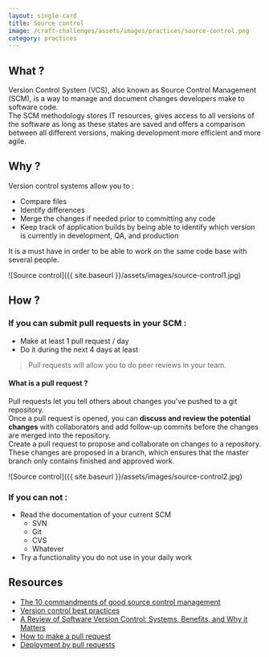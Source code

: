 ```yaml
---
layout: single-card
title: Source control
image: /craft-challenges/assets/images/practices/source-control.png
category: practices
---
```



## What ?
Version Control System (VCS), also known as Source Control Management (SCM), is a way to manage and document changes developers make to software code.  
The SCM methodology stores IT resources, gives access to all versions of the software as long as these states are saved and offers a comparison between all different versions, making development more efficient and more agile.

## Why ?
Version control systems allow you to :
* Compare files
* Identify differences
* Merge the changes if needed prior to committing any code
* Keep track of application builds by being able to identify which version is currently in development, QA, and production

It is a must have in order to be able to work on the same code base with several people.

![Source control]({{ site.baseurl }}/assets/images/source-control1.jpg)  

## How ?

### If you can submit pull requests in your SCM :
* Make at least 1 pull request / day
* Do it during the next 4 days at least

> Pull requests will allow you to do peer reviews in your team.

#### What is a pull request ?
Pull requests let you tell others about changes you've pushed to a git repository.  
Once a pull request is opened, you can **discuss and review the potential changes** with collaborators and add follow-up commits before the changes are merged into the repository.  
Create a pull request to propose and collaborate on changes to a repository.  
These changes are proposed in a branch, which ensures that the master branch only contains finished and approved work.

![Source control]({{ site.baseurl }}/assets/images/source-control2.jpg)  

### If you can not :
* Read the documentation of your current SCM
    * SVN
    * Git
    * CVS
    * Whatever
* Try a functionality you do not use in your daily work

## Resources
* [The 10 commandments of good source control management](https://www.troyhunt.com/10-commandments-of-good-source-control/)
* [Version control best practices](https://www.git-tower.com/blog/version-control-best-practices/)
* [A Review of Software Version Control: Systems, Benefits, and Why it Matters](https://www.seguetech.com/a-review-of-software-version-control-systems-benefits-and-why-it-matters/)
* [How to make a pull request](https://www.atlassian.com/git/tutorials/making-a-pull-request)
* [Deployment by pull requests](https://www.madetech.com/blog/deployment-by-pull-requests)
